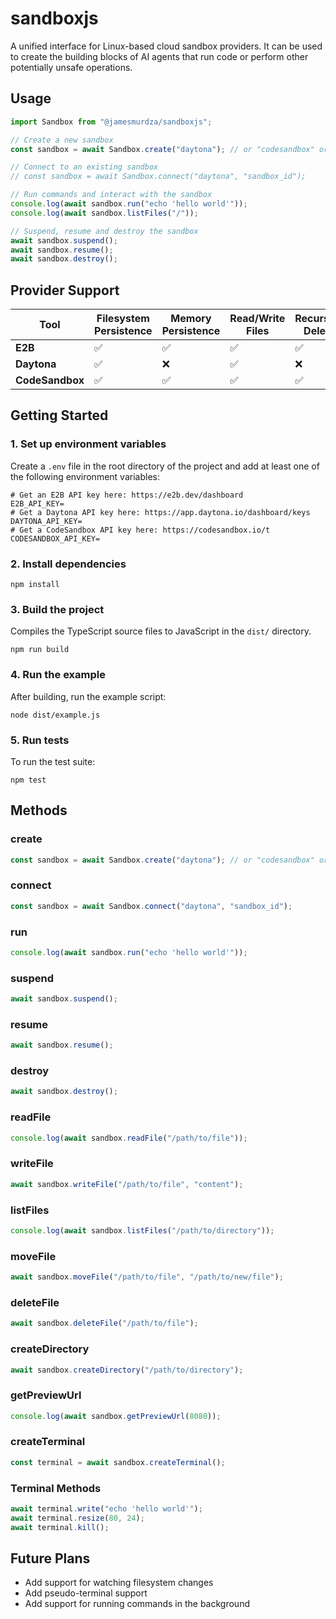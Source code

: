 # sandboxjs

A unified interface for Linux-based cloud sandbox providers. It can be used to create the building blocks of AI agents that run code or perform other potentially unsafe operations.

## Usage

```js
import Sandbox from "@jamesmurdza/sandboxjs";

// Create a new sandbox
const sandbox = await Sandbox.create("daytona"); // or "codesandbox" or "e2b"

// Connect to an existing sandbox
// const sandbox = await Sandbox.connect("daytona", "sandbox_id");

// Run commands and interact with the sandbox
console.log(await sandbox.run("echo 'hello world'"));
console.log(await sandbox.listFiles("/"));

// Suspend, resume and destroy the sandbox
await sandbox.suspend();
await sandbox.resume();
await sandbox.destroy();
```

## Provider Support

| Tool            | Filesystem Persistence | Memory Persistence | Read/Write Files | Recursive Delete | Filesystem Watch | Preview URLs | Pseudo-terminals | Destroy Sandbox |
| --------------- | ---------------------- | ------------------ | ---------------- | ---------------- | ---------------- | ------------ | ---------------- | --------------- |
| **E2B**         | ✅                     | ✅                 | ✅               | ✅               | ✅               | ✅           | ✅               | ✅              |
| **Daytona**     | ✅                     | ❌                 | ✅               | ❌               | ❌               | ✅           | ❌               | ✅              |
| **CodeSandbox** | ✅                     | ✅                 | ✅               | ✅               | ✅               | ✅           | ✅               | ❌              |

## Getting Started

### 1. Set up environment variables

Create a `.env` file in the root directory of the project and add at least one of the following environment variables:

```shell
# Get an E2B API key here: https://e2b.dev/dashboard
E2B_API_KEY=
# Get a Daytona API key here: https://app.daytona.io/dashboard/keys
DAYTONA_API_KEY=
# Get a CodeSandbox API key here: https://codesandbox.io/t
CODESANDBOX_API_KEY=
```

### 2. Install dependencies

```
npm install
```

### 3. Build the project

Compiles the TypeScript source files to JavaScript in the `dist/` directory.

```
npm run build
```

### 4. Run the example

After building, run the example script:

```
node dist/example.js
```

### 5. Run tests

To run the test suite:

```
npm test
```

## Methods

### create

```js
const sandbox = await Sandbox.create("daytona"); // or "codesandbox" or "e2b"
```

### connect

```js
const sandbox = await Sandbox.connect("daytona", "sandbox_id");
```

### run

```js
console.log(await sandbox.run("echo 'hello world'"));
```

### suspend

```js
await sandbox.suspend();
```

### resume

```js
await sandbox.resume();
```

### destroy

```js
await sandbox.destroy();
```

### readFile

```js
console.log(await sandbox.readFile("/path/to/file"));
```

### writeFile

```js
await sandbox.writeFile("/path/to/file", "content");
```

### listFiles

```js
console.log(await sandbox.listFiles("/path/to/directory"));
```

### moveFile

```js
await sandbox.moveFile("/path/to/file", "/path/to/new/file");
```

### deleteFile

```js
await sandbox.deleteFile("/path/to/file");
```

### createDirectory

```js
await sandbox.createDirectory("/path/to/directory");
```

### getPreviewUrl

```js
console.log(await sandbox.getPreviewUrl(8080));
```

### createTerminal

```js
const terminal = await sandbox.createTerminal();
```

### Terminal Methods

```js
await terminal.write("echo 'hello world'");
await terminal.resize(80, 24);
await terminal.kill();
```

## Future Plans

- Add support for watching filesystem changes
- Add pseudo-terminal support
- Add support for running commands in the background
